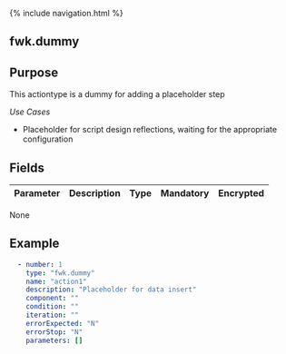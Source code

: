 {% include navigation.html %}
## fwk.dummy
## Purpose
This actiontype is a dummy for adding a placeholder step

*Use Cases*
* Placeholder for script design reflections, waiting for the appropriate configuration

## Fields
|Parameter|Description|Type|Mandatory|Encrypted|
|---------|-----------|----|---------|---------|
None


## Example
```yaml
  - number: 1
    type: "fwk.dummy"
    name: "action1"
    description: "Placeholder for data insert"
    component: ""
    condition: ""
    iteration: ""
    errorExpected: "N"
    errorStop: "N"
    parameters: []
```
